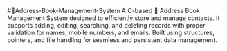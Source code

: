 #📇Address-Book-Management-System
A C-based 📇 Address Book Management System designed to efficiently store and manage contacts. It supports adding, editing, searching, and deleting records with proper validation for names, mobile numbers, and emails. Built using structures, pointers, and file handling for seamless and persistent data management.
